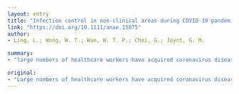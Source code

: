```yaml
---
layout: entry
title: "Infection control in non-clinical areas during COVID-19 pandemic"
link: "https://doi.org/10.1111/anae.15075"
author:
- Ling, L.; Wong, W. T.; Wan, W. T. P.; Choi, G.; Joynt, G. M.

summary:
- "large numbers of healthcare workers have acquired coronavirus disease (COVID-19) in the workplace. SARS-CoV-2 survives in aerosols and on surfaces from hours to days. Non-clinical areas are potentially high-risk for transmission between healthcare workers. To alert others to this risk, we describe our workplace infection prevention and control measures that have been modified from those originally developed during the 2003 severe acute respiratory syndrome epidemic. We believe non-clinic areas are often neglected by infection prevention protocols."

original:
- "Large numbers of healthcare workers have acquired coronavirus disease (COVID-19) in the workplace [1]. SARS-CoV-2 is easily transmissible as each person with COVID-19 infects approximately 2.2 close contacts, and asymptomatic transmission has been reported [2,3]. SARS-CoV-2 survives in aerosols and on surfaces from hours to days, respectively [4]. Therefore, we believe non-clinical areas are potentially high-risk for transmission between healthcare workers, and often neglected by infection prevention and control protocols. To alert others to this risk and how it may be reduced, we describe our non-clinical workplace infection prevention and control measures that have been modified from those originally developed during the 2003 severe acute respiratory syndrome epidemic [5]."
---
```


